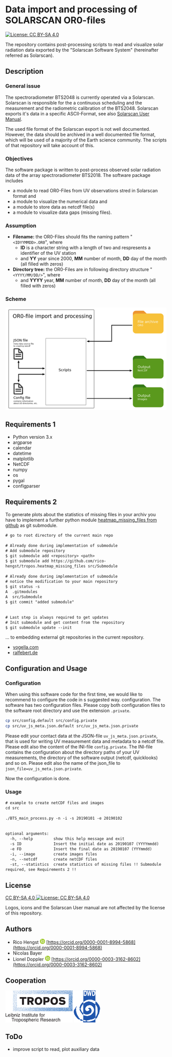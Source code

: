 # Data import and processing of SOLARSCAN OR0-files
[![License: CC BY-SA 4.0](https://licensebuttons.net/l/by-sa/4.0/80x15.png)](https://creativecommons.org/licenses/by-sa/4.0/)

The repository contains post-processing scripts to read and visualize solar radiation data exported by the  "Solarscan Software System" (hereinafter referred as Solarscan).


## Description
### General issue
The spectroradiometer BTS2048 is currently operated via a Solarscan. Solarscan is responsible for the a continuous scheduling and the measurement and the radiometric calibration of the BTS2048. Solarscan exports it's data in a specific ASCII-Format, see also [Solarscan User Manual](doc/Solarscan_BTS2048.pdf).

The used file format of the Solarscan export is not well documented. However, the data should be archived in a well documented file format, which will be used of a majority of the Earth science community. The scripts of that repository will take account of this.

### Objectives
The software package is written to post-process observed solar radiation data of the array spectroradiometer BTS2018.
The software package includes
* a module to read OR0-Files from UV observations stred in Solarscan format and
* a module to visualize the numerical data and
* a module to store data as netcdf file(s)
* a module to visualize data gaps (missing files).

### Assumption
* **Filename:** the OR0-Files should fits the naming pattern "`<IDYYMMDD>.OR0`", where
  * **ID** is a character string with a length of two and respresents a identifier of the UV station
  * and **YY** year since 2000, **MM** number of month, **DD** day of the month (all filled with zeros)
* **Directory tree:** the OR0-Files are in following directory structure "`<YYYY/MM/DD/>`", where
  * and **YYYY** year, **MM** number of month, **DD** day of the month (all filled with zeros)

### Scheme
![BTS scheme](doc/bts_scheme.png)

## Requirements 1

* Python version 3.x
* argparse
* calendar
* datetime
* matplotlib
* NetCDF
* numpy
* os
* pygal
* configparser

## Requirements 2
To generate plots about the statistics of missing files in your archiv you have to implement a further python module [heatmap_missing_files from github](https://github.com/rico-hengst/tropos.heatmap_missing_files) as git submodule.
```
# go to root directory of the current main repo

# Already done during implementation of submodule
# Add submodule repository
$ git submodule add <repository> <path>
$ git submodule add https://github.com/rico-hengst/tropos.heatmap_missing_files src/Submodule

# Already done during implementation of submodule
# notice the modification to your main repository
$ git status -s
A  .gitmodules
A  src/Submodule
$ git commit "added submodule"


# Last step is always required to get updates
# Init submodule and get content from the repository
$ git submodule update --init

```
... to embedding external git repositories in the current repository.

* [vogella.com](https://www.vogella.com/tutorials/GitSubmodules/article.html)
* [ralfebert.de](https://www.ralfebert.de/git/submodules/)

 
## Configuration and Usage 
### Configuration

When using this software code for the first time, we would like to recommend to configure the code in s suggested way. configuration.
The software has two configuration files. Please copy both configuration files to the software root directory and use the extension ```.private```.
```bash
cp src/config.default src/config.private
cp src/uv_js_meta.json.default src/uv_js_meta.json.private
```
Please edit your contact data at the JSON-file ```uv_js_meta.json.private```, that is used for writing UV measurement data and metadata to a netcdf file. 
Please edit also the content of the INI-file ```config.private```. The INI-file contains the configuration about the directory paths of your UV measurements, the directory of the software output (netcdf, quicklooks) and so on.
Please edit also the name of the json_file to ```json_file=uv_js_meta.json.private```.

Now the configuration is done.


### Usage

```
# example to create netCDF files and images
cd src

./BTS_main_process.py -n -i -s 20190101 -e 20190102


optional arguments:
  -h, --help         show this help message and exit
  -s ID              Insert the initial date as 20190107 (YYYYmmdd)
  -e FD              Insert the final date as 20190107 (YYYmmdd)
  -i, --image        create images files
  -n, --netcdf       create netCDF files
  -st, --statistics  create statistics of missing files !! Submodule required, see Requirements 2 !!

``` 


## License
[CC BY-SA 4.0 ![License: CC BY-SA 4.0](https://licensebuttons.net/l/by-sa/4.0/80x15.png)](https://creativecommons.org/licenses/by-sa/4.0/)

Logos, icons and the Solarscan User manual are not affected by the license of this repository.


## Authors
* Rico Hengst ![Logo](doc/ORCIDiD_icon16x16.png) [https://orcid.org/0000-0001-8994-5868](https://orcid.org/0000-0001-8994-5868)
* Nicolas Bayer
* Lionel Doppler ![Logo](doc/ORCIDiD_icon16x16.png) [https://orcid.org/0000-0003-3162-8602](https://orcid.org/0000-0003-3162-8602)

## Cooperation
![Tropos Logo](doc/TROPOS-Logo_ENG.png)
![DWD Logo](doc/Deutscherwetterdienst-logo.png)

## ToDo
* improve script to read, plot auxiliary data


